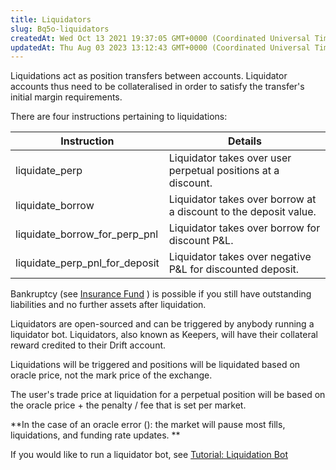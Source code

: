 ```yaml
---
title: Liquidators
slug: Bq5o-liquidators
createdAt: Wed Oct 13 2021 19:37:05 GMT+0000 (Coordinated Universal Time)
updatedAt: Thu Aug 03 2023 13:12:43 GMT+0000 (Coordinated Universal Time)
---
```


Liquidations act as position transfers between accounts. Liquidator accounts thus need to be collateralised in order to satisfy the transfer's initial margin requirements.

There are four instructions pertaining to liquidations:

| Instruction                        | Details                                                          |
| ---------------------------------- | ---------------------------------------------------------------- |
| liquidate\_perp                    | Liquidator takes over user perpetual positions at a discount.    |
| liquidate\_borrow                  | Liquidator takes over borrow at a discount to the deposit value. |
| liquidate\_borrow\_for\_perp\_pnl  | Liquidator takes over borrow for discount P\&L.                  |
| liquidate\_perp\_pnl\_for\_deposit | Liquidator takes over negative P\&L for discounted deposit.      |

Bankruptcy (see [Insurance Fund](<../Drift Protocol v2 Docs/Insurance Fund.md>) ) is possible if you still have outstanding liabilities and no further assets after liquidation.&#x20;

Liquidators are open-sourced and can be triggered by anybody running a liquidator bot. Liquidators, also known as Keepers, will have their collateral reward credited to their Drift account.

Liquidations will be triggered and positions will be liquidated based on oracle price, not the mark price of the exchange. &#x20;

The user's trade price at liquidation for a perpetual position will be based on the oracle price + the penalty / fee that is set per market.

**In the case of an oracle error (): the market will pause most fills, liquidations, and funding rate updates. **

If you would like to run a liquidator bot, see [Tutorial: Liquidation Bot](<../Drift Protocol v2 Docs/Tutorial_ Liquidation Bot.md>)


